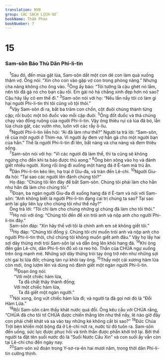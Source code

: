 ```yaml
---
translation: NVB
group: CÁC SÁCH LỊCH-SỬ
bookName: Thẩm Phán 
bookNumber: 7
---
```


<div class="title"><h1>15</h1><h3>Sam-sôn Báo Thù Dân Phi-li-tin </h3></div>
<span class="verse cac_15_1"> <sup>1</sup>Sau đó, đến mùa gặt lúa, Sam-sôn dắt một con dê con làm quà xuống thăm vợ. Ông nói: “Xin cho con vào gặp vợ con trong phòng nàng.” Nhưng cha nàng không cho ông vào. </span>
<span class="verse cac_15_2"><sup>2</sup>Ông ấy bảo: “Tôi tưởng là cậu ghét nó lắm, nên tôi đã gả nó cho bạn cậu rồi. Em gái nó há chẳng xinh đẹp hơn nó sao? Cậu hãy lấy cô em thế đi.” </span>
<span class="verse cac_15_3"><sup>3</sup>Sam-sôn nói với họ: “Nếu lần nầy tôi có làm gì hại người Phi-li-tin thì tôi cũng vô tội thôi.” <br/></span>
<span class="verse cac_15_4"> <sup>4</sup>Vậy Sam-sôn đi ra, bắt ba trăm con chồn, cột đuôi chúng thành từng cặp; rồi buộc một bó đuốc vào mỗi cặp đuôi. </span>
<span class="verse cac_15_5"><sup>5</sup>Ông đốt đuốc và thả chúng chạy vào đồng ruộng của người Phi-li-tin. Vậy ông thiêu rụi cả lúa đã bó, lẫn lúa chưa gặt, các vườn nho, luôn với các rẫy ô-liu. <br/></span>
<span class="verse cac_15_6"> <sup>6</sup>Người Phi-li-tin liền hỏi: “Ai đã làm như thế?” Người ta trả lời: “Sam-sôn, rễ của một người ở Thim-na. Vì người ấy đem vợ hắn gả cho một người bạn của hắn.” Thế là người Phi-li-tin đi lên, bắt nàng và cha nàng và đem thiêu sống. <br/></span>
<span class="verse cac_15_7"> <sup>7</sup>Sam-sôn nói với họ: “Vì các ngươi đã làm thế, thì ta cũng sẽ không ngừng cho đến khi ta báo được thù xong.” </span>
<span class="verse cac_15_8"><sup>8</sup>Ông bèn xông vào họ và đánh giết nhiều người. Xong rồi ông đi xuống một hang đá ở Ê-tam mà trú ẩn. <br/></span>
<span class="verse cac_15_9"> <sup>9</sup>Dân Phi-li-tin kéo lên, hạ trại ở Giu-đa, và tràn đến Lê-chi. </span>
<span class="verse cac_15_10"><sup>10</sup>Người Giu-đa hỏi: “Tại sao các người lên đánh chúng tôi?” <br/> Họ đáp: “Chúng tôi lên đây để bắt Sam-sôn. Chúng tôi phải làm cho hắn như hắn đã làm cho chúng tôi.” <br/></span>
<span class="verse cac_15_11"> <sup>11</sup>Đoạn, ba ngàn người Giu-đa đi xuống hang đá ở Ê-tam và nói với Sam-sôn: “Anh không biết là người Phi-li-tin đang cai trị chúng ta sao? Tại sao anh lại gây liên lụy cho chúng tôi như thế nầy?” <br/> Ông trả lời: “Tôi chỉ làm cho chúng những gì chúng đã làm cho tôi thôi.” <br/></span>
<span class="verse cac_15_12"> <sup>12</sup>Họ nói với ông: “Chúng tôi đến để xin trói anh và nộp anh cho người Phi-li-tin đây.” <br/> Sam-sôn đáp: “Xin hãy thề với tôi là chính anh em sẽ không giết tôi.” <br/></span>
<span class="verse cac_15_13"> <sup>13</sup>Họ đáp: “Chúng tôi đồng ý. Chúng tôi chỉ muốn trói anh và nộp anh cho người Phi-li-tin thôi, chứ chúng tôi không muốn giết anh đâu.” Vậy họ lấy hai sợi dây thừng mới trói Sam-sôn lại và dẫn ông lên khỏi hang đá. </span>
<span class="verse cac_15_14"><sup>14</sup>Khi ông đến gần Lê-chi, dân Phi-li-tin đổ xô ra reo hò. Thần của CHÚA ngự xuống trên ông mạnh mẽ. Những sợi dây thừng trói tay ông trở nên như những sợi chỉ gai bị lửa đốt; chúng tàn rụi khỏi tay ông. </span>
<span class="verse cac_15_15"><sup>15</sup>Thấy một cái xương hàm lừa còn mới, ông lượm lên và dùng nó đánh giết một ngàn người Phi-li-tin. <br/></span>
<span class="verse cac_15_16">  <sup>16</sup>Đoạn ông nói: <br/>  “Với một chiếc hàm lừa, <br/>   Ta đã chất thây thành đống; <br/>  Với một chiếc hàm lừa, <br/>   Ta đã giết một ngàn người.” <br/></span>
<span class="verse cac_15_17"> <sup>17</sup>Nói xong, ông vứt chiếc hàm lừa đi; và người ta đã gọi nơi đó là “Đồi Hàm Lừa.” <br/></span>
<span class="verse cac_15_18"> <sup>18</sup>Rồi Sam-sôn cảm thấy khát nước quá đỗi. Ông kêu cầu với CHÚA rằng, “CHÚA đã cho tôi tớ CHÚA được chiến thắng lớn như thế nầy, lẽ nào giờ đây con phải chết khát và sa vào tay những kẻ không cắt bì sao?” </span>
<span class="verse cac_15_19"><sup>19</sup>Đức Chúa Trời bèn khiến một bộng đá ở Lê-chi nứt ra, nước từ đó tuôn ra. Sam-sôn đến uống, sức lực được phục hồi và tinh thần được phấn khởi trở lại. Bởi thế người ta đặt tên suối nước đó là “Suối Nước Cầu Xin” và con suối ấy vẫn còn tại Lê-chi cho đến ngày nay. <br/></span>
<span class="verse cac_15_20"> <sup>20</sup>Sam-sôn xử đoán trong Y-sơ-ra-ên hai mươi năm, trong thời dân Phi-li-tin cường thịnh. <br/></span>
